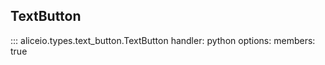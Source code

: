 ## TextButton

::: aliceio.types.text_button.TextButton
    handler: python
    options:
      members: true
